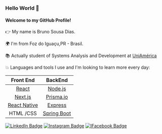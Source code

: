 
### Hello World 👋
#### Welcome to my GitHub Profile!

 👉  My name is Bruno Sousa Dias.
 
 
 🌍 I'm from Foz do Iguaçu,PR - Brasil.
 
 
 📚 Actually student of Systems Analysis and Development at [UniAmérica](https://uniamerica.br/)
 
 💥 Languages and tools I use and I'm looking to learn more every day:
 
|                 Front End                	|                 BackEnd                 	|
|:----------------------------------------:	|:---------------------------------------:	|
|    [React](https://pt-br.reactjs.org/)   	|  [Node.js](https://nodejs.org/en/docs/) 	|
|      [Next.js](https://nextjs.org/)      	|   [Prisma.io](https://www.prisma.io/)   	|
| [React Native](https://reactnative.dev/) 	| [Express](https://expressjs.com/pt-br/) 	|
|                 HTML /CSS                	|  [Spring Boot](https://docs.spring.io/) 	|
  

[![LinkedIn Badge](https://img.shields.io/badge/linkedin--%2300EBEB?style=for-the-badge&logo=linkedin&logoColor=white)](https://linkedin.com/in/brunosdias1997) [![Instagram Badge](https://img.shields.io/badge/instagram--%2300EBEB?style=for-the-badge&logo=instagram&logoColor=white)](https://www.instagram.com/brunosdiass/) [![IFacebook Badge](https://img.shields.io/badge/facebook--%2300EBEB?style=for-the-badge&logo=facebook&logoColor=white)](https://www.facebook.com/bruno.dias.315/)
